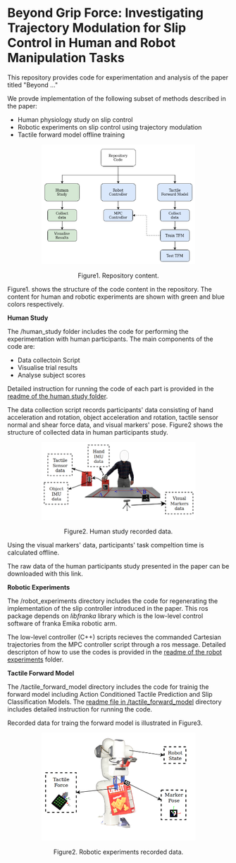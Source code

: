**Beyond Grip Force: Investigating Trajectory Modulation for Slip Control in Human and Robot Manipulation Tasks**
============

This repository provides code for experimentation and analysis of the paper titled "Beyond ..."

We provde implementation of the following subset of methods described in the paper:

- Human physiology study on slip control
- Robotic experiments on slip control using trajectory modulation
- Tactile forward model offline training


<p align="center">
  <img src="images/code_struct.png" width="348" />
  <center>Figure1. Repository content.</center>
</p>

Figure1. shows the structure of the code content in the repository. The content for human and robotic experiments are shown with green and blue colors respectively.

**Human Study**

The /human_study folder includes the code for performing the experimentation with human participants. The main components of the code are:

- Data collectoin Script
- Visualise trial results
- Analyse subject scores

Detailed instruction for running the code of each part is provided in the [readme of the human study folder](/human_study/README.md).

The data collection script records participants' data consisting of hand acceleration and rotation, object acceleration and rotation, tactile sensor normal and shear force data, and visual markers' pose. Figure2 shows the structure of collected data in human participants study.

<p align="center">
  <img src="images/data_H.png" width="350" />
  <center>                  Figure2. Human study recorded data.</center>
</p>

Using the visual markers' data, participants' task compeltion time is calculated offline.


The raw data of the human participants study presented in the paper can be downloaded with this link.

**Robotic Experiments**

The /robot_experiments directory includes the code for regenerating the implementation of the slip controller introduced in the paper. This ros package depends on *libfranka* library which is the low-level control software of franka Emika robotic arm.

The low-level controller (C++) scripts recieves the commanded Cartesian trajectories from the MPC controller script through a ros message. Detailed descripton of how to use the codes is provided in the [readme of the robot experiments](/robot_experiments/README.md) folder.

**Tactile Forward Model**

The /tactile_forward_model directory includes the code for trainig the forward model including Action Conditioned Tactile Prediction and Slip Classification Models. The [readme file in /tactile_forward_model](/tactile_forward_model/README.md) directory includes detailed instruction for running the code.

Recorded data for traing the forward model is illustrated in Figure3.

<p align="center">
  <img src="images/robot_data.png" width="350" />
  <center>Figure2. Robotic experiments recorded data.</center>
</p>